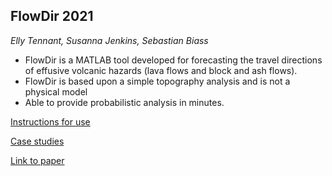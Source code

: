 ## FlowDir 2021

*Elly Tennant, Susanna Jenkins, Sebastian Biass*

* FlowDir is a MATLAB tool developed for forecasting the travel directions of effusive volcanic hazards (lava flows and block and ash flows). 
* FlowDir is based upon a simple topography analysis and is not a physical model
* Able to provide probabilistic analysis in minutes.

[Instructions for use](https://github.com/EllyTennant/FlowDir/blob/main/FlowDir%20instructions.md)

[Case studies](https://github.com/EllyTennant/FlowDir/blob/main/FlowDir%20instructions.md)

[Link to paper](https://github.com/EllyTennant/FlowDir/blob/main/FlowDir%20instructions.md)
